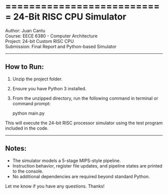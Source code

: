 ===========================
24-Bit RISC CPU Simulator
===========================

Author: Juan Cantu  
Course: EECE 6380 - Computer Architecture  
Project: 24-bit Custom RISC CPU  
Submission: Final Report and Python-based Simulator

-------------
How to Run:
-------------

1. Unzip the project folder.
2. Ensure you have Python 3 installed.
3. From the unzipped directory, run the following command in terminal or command prompt:

   python main.py

This will execute the 24-bit RISC processor simulator using the test program included in the code.

-------------
Notes:
-------------

- The simulator models a 5-stage MIPS-style pipeline.
- Instruction behavior, register file updates, and pipeline states are printed to the console.
- No additional dependencies are required beyond standard Python.

Let me know if you have any questions. Thanks!
